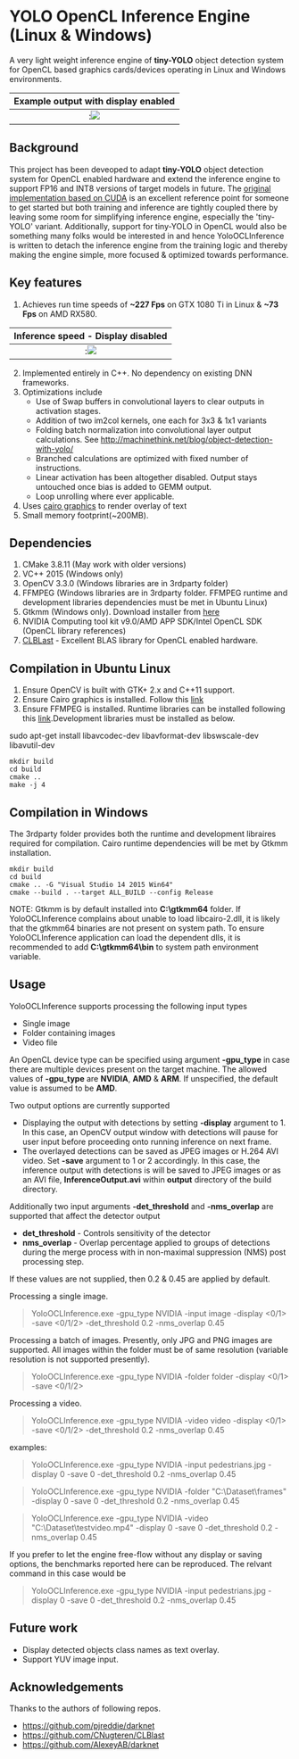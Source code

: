 # YOLO OpenCL Inference Engine (Linux & Windows)

A very light weight inference engine of **tiny-YOLO** object detection system for OpenCL based graphics cards/devices operating in Linux and Windows environments.

Example output with display enabled|
:-------------------------:|
:![](https://github.com/sat8/YoloOCLInference/blob/master/frame_000006.jpg)|


## Background
This project has been deveoped to adapt **tiny-YOLO** object detection system for OpenCL enabled hardware and extend the inference engine to support FP16 and INT8 versions of target models in future. The [original implementation based on CUDA](https://github.com/pjreddie/darknet) is an excellent reference point for someone to get started but both training and inference are tightly coupled there by leaving some room for simplifying inference engine, especially the 'tiny-YOLO' variant. Additionally, support for tiny-YOLO in OpenCL would also be something many folks would be interested in and hence YoloOCLInference is written to detach the inference engine from the training logic and thereby making the engine simple, more focused & optimized towards performance.  

## Key features
1. Achieves run time speeds of **~227 Fps** on GTX 1080 Ti in Linux & **~73 Fps** on AMD RX580.

Inference speed - Display disabled|
:-------------------------:|
:![](https://github.com/sat8/YoloOCLInference/blob/master/Capture.jpg)|

2. Implemented entirely in C++. No dependency on existing DNN frameworks.
3. Optimizations include 
   * Use of Swap buffers in convolutional layers to clear outputs in activation stages.
   * Addition of two im2col kernels, one each for 3x3 & 1x1 variants
   * Folding batch normalization into convolutional layer output calculations. See http://machinethink.net/blog/object-detection-with-yolo/ 
   * Branched calculations are optimized with fixed number of instructions.
   * Linear activation has been altogether disabled. Output stays untouched once bias is added to GEMM output.
   * Loop unrolling where ever applicable. 
4. Uses [cairo graphics](https://wiki.gnome.org/Projects/gtkmm/MSWindows) to render overlay of text
5. Small memory footprint(~200MB). 

## Dependencies
1. CMake 3.8.11 (May work with older versions)
2. VC++ 2015 (Windows only)
3. OpenCV 3.3.0 (Windows libraries are in 3rdparty folder)
4. FFMPEG (Windows libraries are in 3rdparty folder. FFMPEG runtime and development libraries dependencies must be met in Ubuntu Linux)
5. Gtkmm (Windows only). Download installer from [here](http://ftp.gnome.org/pub/GNOME/binaries/win64/gtkmm/2.22/gtkmm-win64-devel-2.22.0-2.exe)
6. NVIDIA Computing tool kit v9.0/AMD APP SDK/Intel OpenCL SDK (OpenCL library references)
7. [CLBLast](https://github.com/CNugteren/CLBlast) - Excellent BLAS library for OpenCL enabled hardware.

## Compilation in Ubuntu Linux
1. Ensure OpenCV is built with GTK+ 2.x and C++11 support. 
2. Ensure Cairo graphics is installed. Follow this [link](https://www.cairographics.org/download/) 
3. Ensure FFMPEG is installed. Runtime libraries can be installed following this [link](http://ubuntuhandbook.org/index.php/2016/09/install-ffmpeg-3-1-ubuntu-16-04-ppa/).Development libraries must be installed as below.

sudo apt-get install libavcodec-dev libavformat-dev libswscale-dev libavutil-dev
	
	mkdir build
	cd build
	cmake .. 
	make -j 4

## Compilation in Windows

The 3rdparty folder provides both the runtime and development libraires required for compilation. Cairo runtime dependencies will be met by Gtkmm installation. 

	mkdir build
	cd build
	cmake .. -G "Visual Studio 14 2015 Win64"
	cmake --build . --target ALL_BUILD --config Release
	
NOTE: Gtkmm is by default installed into **C:\gtkmm64** folder. If YoloOCLInference complains about unable to load libcairo-2.dll, it is likely that the gtkmm64 binaries are not present on system path. To ensure YoloOCLInference application can load the dependent dlls, it is recommended to add **C:\gtkmm64\bin** to system path environment variable. 	

## Usage

YoloOCLInference supports processing the following input types
* Single image
* Folder containing images
* Video file

An OpenCL device type can be specified using argument **-gpu_type** in case there are multiple devices present on the target machine. The allowed values of **-gpu_type** are **NVIDIA**, **AMD** & **ARM**. 
If unspecified, the default value is assumed to be **AMD**.

Two output options are currently supported
* Displaying the output with detections by setting **-display** argument to 1. In this case, an OpenCV output window with detections will pause for user input before proceeding onto running inference on next frame.
* The overlayed detections can be saved as JPEG images or H.264 AVI video. Set **-save** argument to 1 or 2 accordingly. In this case, the inference output with detections is will be saved to JPEG images or as an AVI file, **InferenceOutput.avi** within **output** directory of the build directory.

Additionally two input arguments **-det_threshold** and **-nms_overlap** are supported that affect the detector output
* **det_threshold** - Controls sensitivity of the detector 
* **nms_overlap**  - Overlap percentage applied to groups of detections during the merge process with in non-maximal suppression (NMS) post processing step. 

If these values are not supplied, then 0.2 & 0.45 are applied by default.

Processing a single image.
 > YoloOCLInference.exe -gpu_type NVIDIA -input image -display <0/1> -save <0/1/2> -det_threshold 0.2 -nms_overlap 0.45
    
Processing a batch of images. Presently, only JPG and PNG images are supported. All images within the folder must be of same resolution (variable resolution is not supported presently).
 > YoloOCLInference.exe -gpu_type NVIDIA -folder folder -display <0/1> -save <0/1/2>

Processing a video.
> YoloOCLInference.exe -gpu_type NVIDIA -video video -display <0/1> -save <0/1/2> -det_threshold 0.2 -nms_overlap 0.45

 examples:  
 > YoloOCLInference.exe -gpu_type NVIDIA -input pedestrians.jpg -display 0 -save 0 -det_threshold 0.2 -nms_overlap 0.45
 
 > YoloOCLInference.exe -gpu_type NVIDIA -folder "C:\Dataset\frames" -display 0 -save 0 -det_threshold 0.2 -nms_overlap 0.45
 
 > YoloOCLInference.exe -gpu_type NVIDIA -video "C:\Dataset\testvideo.mp4" -display 0 -save 0 -det_threshold 0.2 -nms_overlap 0.45
 
If you prefer to let the engine free-flow without any display or saving options, the benchmarks reported here can be reproduced. 
The relvant command in this case would be 

> YoloOCLInference.exe -gpu_type NVIDIA -input pedestrians.jpg -display 0 -save 0 -det_threshold 0.2 -nms_overlap 0.45
 
## Future work
* Display detected objects class names as text overlay.
* Support YUV image input.

## Acknowledgements
Thanks to the authors of following repos.
* https://github.com/pjreddie/darknet
* https://github.com/CNugteren/CLBlast
* https://github.com/AlexeyAB/darknet






